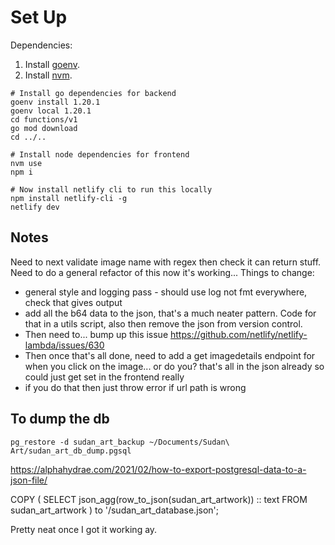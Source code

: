 # Set Up

Dependencies:

1. Install [goenv](https://github.com/syndbg/goenv).
2. Install [nvm](https://github.com/nvm-sh/nvm).

```shell
# Install go dependencies for backend
goenv install 1.20.1
goenv local 1.20.1
cd functions/v1
go mod download
cd ../..

# Install node dependencies for frontend
nvm use
npm i

# Now install netlify cli to run this locally
npm install netlify-cli -g
netlify dev
```

## Notes

Need to next validate image name with regex then check it can return stuff.
Need to do a general refactor of this now it's working...
Things to change:

- general style and logging pass - should use log not fmt everywhere, check that gives output
- add all the b64 data to the json, that's a much neater pattern. Code for that in a utils script, also then
remove the json from version control.
- Then need to... bump up this issue https://github.com/netlify/netlify-lambda/issues/630
- Then once that's all done, need to add a get imagedetails endpoint for when you click on the image...
or do you? that's all in the json already so could just get set in the frontend really
- if you do that then just throw error if url path is wrong
## To dump the db

`pg_restore -d sudan_art_backup ~/Documents/Sudan\ Art/sudan_art_db_dump.pgsql`

https://alphahydrae.com/2021/02/how-to-export-postgresql-data-to-a-json-file/

COPY (
SELECT json_agg(row_to_json(sudan_art_artwork)) :: text
FROM sudan_art_artwork
) to '<User Home>/sudan_art_database.json';

Pretty neat once I got it working ay.
